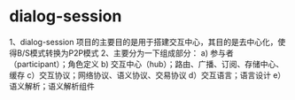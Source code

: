# dialog-session
1、dialog-session 项目的主要目的是用于搭建交互中心，其目的是去中心化，使得B/S模式转换为P2P模式
2、主要分为一下组成部分：
	a) 参与者（participant）；角色定义
	b) 交互中心（hub）；路由、广播、订阅、存储中心、缓存
	c）交互协议；网络协议、语义协议、交易协议
	d）交互语言；语言设计
	e）语义解析；语义解析组件

